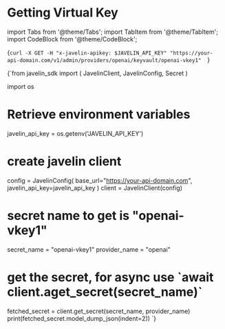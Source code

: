 # Getting Virtual Key
import Tabs from '@theme/Tabs';
import TabItem from '@theme/TabItem';
import CodeBlock from '@theme/CodeBlock';

<Tabs>
<TabItem value="shell" label="Using the API:">

<CodeBlock
  language="python">
  {`
curl -X GET -H "x-javelin-apikey: $JAVELIN_API_KEY" "https://your-api-domain.com/v1/admin/providers/openai/keyvault/openai-vkey1"  
`}
</CodeBlock>

</TabItem>

<TabItem value="py" label="In Python:">

<CodeBlock
  language="python"
  title="Javelin Get Secret Example"
  showLineNumbers>
  {`from javelin_sdk import (
    JavelinClient,
    JavelinConfig,
    Secret
)

import os

# Retrieve environment variables
javelin_api_key = os.getenv('JAVELIN_API_KEY')
   
# create javelin client
config = JavelinConfig(
    base_url="https://your-api-domain.com",
    javelin_api_key=javelin_api_key
)
client = JavelinClient(config)

# secret name to get is "openai-vkey1"
secret_name = "openai-vkey1"
provider_name = "openai"

# get the secret, for async use \`await client.aget_secret(secret_name)\`
fetched_secret = client.get_secret(secret_name, provider_name)
print(fetched_secret.model_dump_json(indent=2))
`}
</CodeBlock>

</TabItem>

</Tabs>

